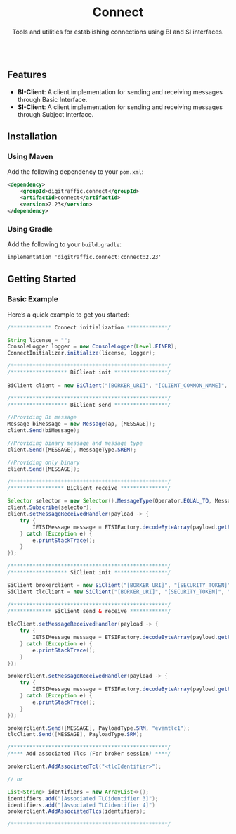<div align="center">
    <h1>Connect</h1>
    <p>Tools and utilities for establishing connections using BI and SI interfaces.</p>
</br>
</br>
</div>

## Features

- **BI-Client**: A client implementation for sending and receiving messages through Basic Interface.
- **SI-Client**: A client implementation for sending and receiving messages through Subject Interface.

## Installation

### Using Maven
Add the following dependency to your `pom.xml`:
```xml
<dependency>
    <groupId>digitraffic.connect</groupId>
    <artifactId>connect</artifactId>
    <version>2.23</version>
</dependency>
```
### Using Gradle
Add the following to your `build.gradle`:
```xml
implementation 'digitraffic.connect:connect:2.23'
```

## Getting Started

### Basic Example
Here’s a quick example to get you started:
```java
/************* Connect initialization *************/

String license = "";
ConsoleLogger logger = new ConsoleLogger(Level.FINER);
ConnectInitializer.initialize(license, logger);

/**************************************************/
/****************** BiClient init *****************/
            
BiClient client = new BiClient("[BORKER_URI]", "[CLIENT_COMMON_NAME]", "[KEYSTORE_PATH]", "[KEYSTORE_PASSWORD]", "[TRUSTSTORE_PATH]", "[TRUSTSTORE_PASSWORD]");

/**************************************************/
/****************** BiClient send *****************/

//Providing Bi message
Message biMessage = new Message(ap, [MESSAGE]);
client.Send(biMessage);

//Providing binary message and message type
client.Send([MESSAGE], MessageType.SREM);

//Providing only binary
client.Send([MESSAGE]);

/**************************************************/
/***************** BiClient receive ***************/

Selector selector = new Selector().MessageType(Operator.EQUAL_TO, MessageType.DENM);
client.Subscribe(selector);
client.setMessageReceivedHandler(payload -> {
    try {
        IETSIMessage message = ETSIFactory.decodeByteArray(payload.getPayload());
    } catch (Exception e) {
        e.printStackTrace(); 
    }
});

/**************************************************/
/****************** SiClient init *****************/

SiClient brokerclient = new SiClient("[BORKER_URI]", "[SECURITY_TOKEN]", "[DOMAIN]", List.of("[Associated TLCidentifier 1]", "[Associated TLCidentifier 2], ..."), SecurityMode.NONE, SessionProtocol.TCPStreaming_Multiplex, SessionType.Broker);
SiClient tlcClient = new SiClient("[BORKER_URI]", "[SECURITY_TOKEN]", "[DOMAIN]", "[TLCidentifier]", SecurityMode.NONE, SessionProtocol.TCPStreaming_Singleplex, SessionType.TLC); 
            
/**************************************************/
/************* SiClient send & receive ************/

tlcClient.setMessageReceivedHandler(payload -> {
    try {
        IETSIMessage message = ETSIFactory.decodeByteArray(payload.getPayload());
    } catch (Exception e) {
        e.printStackTrace(); 
    }
});

brokerclient.setMessageReceivedHandler(payload -> {
    try {
        IETSIMessage message = ETSIFactory.decodeByteArray(payload.getPayload());
    } catch (Exception e) {
        e.printStackTrace(); 
    }
});

brokerclient.Send([MESSAGE], PayloadType.SRM, "evamtlc1");
tlcClient.Send([MESSAGE], PayloadType.SRM);

/**************************************************/
/**** Add associated Tlcs (For broker session) ****/

brokerclient.AddAssociatedTcl("<tlcIdentifier>");

// or

List<String> identifiers = new ArrayList<>();
identifiers.add("[Associated TLCidentifier 3]");
identifiers.add("[Associated TLCidentifier 4]")
brokerclient.AddAssociatedTlcs(identifiers);

/**************************************************/
```
